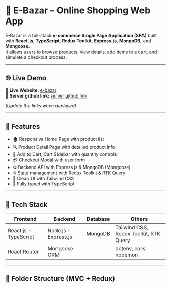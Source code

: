 # 🛒 E-Bazar – Online Shopping Web App

E-Bazar is a full-stack **e-commerce Single Page Application (SPA)** built with **React.js**, **TypeScript**, **Redux Toolkit**, **Express.js**, **MongoDB**, and **Mongoose**.  
It allows users to browse products, view details, add items to a cart, and simulate a checkout process.

---

## 🌐 Live Demo

🔗 **Live Website:** [e-bazar](https://e-bazar-app.vercel.app)  
🔗 **Server github link:** [server github link](https://github.com/salam46khan/e-bazar-server)

_(Update the links when deployed)_

---

## 🚀 Features

- 🏠 Responsive Home Page with product list
- 🔍 Product Detail Page with detailed product info
- 🛒 Add to Cart, Cart Sidebar with quantity controls
- 💳 Checkout Modal with user form
- ⚙️ Backend API with Express.js & MongoDB (Mongoose)
- 🌐 State management with Redux Toolkit & RTK Query
- 🎨 Clean UI with Tailwind CSS
- 🔐 Fully typed with TypeScript

---

## 🔧 Tech Stack

| Frontend               | Backend                 | Database | Others                            |
|------------------------|-------------------------|----------|------------------------------------|
| React.js + TypeScript  | Node.js + Express.js    | MongoDB  | Tailwind CSS, Redux Toolkit, RTK Query |
| React Router           | Mongoose ORM            |          | dotenv, cors, nodemon             |

---

## 📂 Folder Structure (MVC + Redux)
